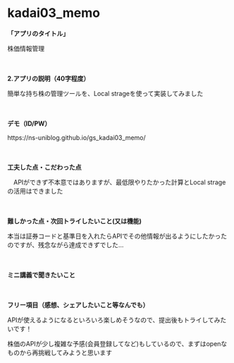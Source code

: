 # kadai03_memo

**<p> 「アプリのタイトル」 </p>**
<p> 株価情報管理 </p>
<p> 　</p>

**<p> 2.アプリの説明（40字程度） </p>**
<p> 簡単な持ち株の管理ツールを、Local strageを使って実装してみました </p>
<p>　 </p>

**<p> デモ（ID/PW） </p>**
<p> https://ns-uniblog.github.io/gs_kadai03_memo/ </p>
<p>　 </p>

**<p> 工夫した点・こだわった点 </p>**
<p>　APIができず不本意ではありますが、最低限やりたかった計算とLocal strageの活用はできました </p>
<p>　 </p>

**<p> 難しかった点・次回トライしたいこと(又は機能) </p>**
<p> 本当は証券コードと基準日を入れたらAPIでその他情報が出るようにしたかったのですが、残念ながら達成できずでした... </p>
<p> 　</p>

**<p> ミニ講義で聞きたいこと </p>**
<p>　 </p>

**<p> フリー項目（感想、シェアしたいこと等なんでも） </p>**
<p> APIが使えるようになるといろいろ楽しめそうなので、提出後もトライしてみたいです！ </p>
<p> 株価のAPIが少し複雑な予感(会員登録してなど)もしているので、まずはopenなものから再挑戦してみようと思います </p>

